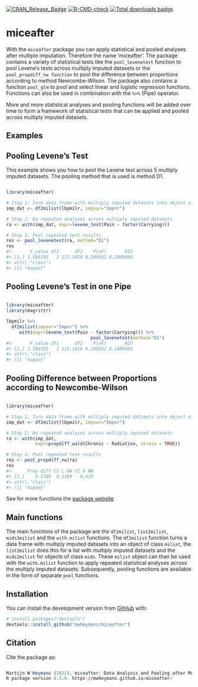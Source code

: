 
<!-- README.md is generated from README.Rmd. Please edit that file -->
<!-- badges: start -->

[![CRAN_Release_Badge](https://www.r-pkg.org/badges/version-ago/miceafter)](https://CRAN.R-project.org/package=miceafter)
[![R-CMD-check](https://github.com/mwheymans/miceafter/workflows/R-CMD-check/badge.svg)](https://github.com/mwheymans/miceafter/actions)
[![Total downloads
badge](https://cranlogs.r-pkg.org/badges/grand-total/miceafter?color=blue)](https://CRAN.R-project.org/package=miceafter)
<!-- badges: end -->

# miceafter

With the `miceafter` package you can apply statistical and pooled
analyses after multiple imputation. Therefore the name ‘miceafter’. The
package contains a variety of statistical tests like the
`pool_levenetest` function to pool Levene’s tests across multiply
imputed datasets or the `pool_propdiff_nw function` to pool the
difference between proportions according to method Newcombe-Wilson. The
package also contains a function `pool_glm` to pool and select linear
and logistic regression functions. Functions can also be used in
combination with the `%>%` (Pipe) operator.

More and more statistical analyses and pooling functions will be added
over time to form a framework of statistical tests that can be applied
and pooled across multiply imputed datasets.

## Examples

## Pooling Levene’s Test

This example shows you how to pool the Levene test across 5 multiply
imputed datasets. The pooling method that is used is method D1.

``` r

library(miceafter)

# Step 1: Turn data frame with multiply imputed datasets into object of 'milist'
imp_dat <- df2milist(lbpmilr, impvar="Impnr")

# Step 2: Do repeated analyses across multiply imputed datasets
ra <- with(imp_dat, expr=levene_test(Pain ~ factor(Carrying)))

# Step 3: Pool repeated test results
res <- pool_levenetest(ra, method="D1")
res
#>       F_value df1      df2    P(>F)       RIV
#> [1,] 1.586703   2 115.3418 0.209032 0.1809493
#> attr(,"class")
#> [1] "mipool"
```

## Pooling Levene’s Test in one Pipe

``` r

library(miceafter)
library(magrittr)

lbpmilr %>%
  df2milist(impvar="Impnr") %>%
     with(expr=levene_test(Pain ~ factor(Carrying))) %>%
                                pool_levenetest(method="D1")
#>       F_value df1      df2    P(>F)       RIV
#> [1,] 1.586703   2 115.3418 0.209032 0.1809493
#> attr(,"class")
#> [1] "mipool"
```

## Pooling Difference between Proportions according to Newcombe-Wilson

``` r

library(miceafter)

# Step 1: Turn data frame with multiply imputed datasets into object of 'milist'
imp_dat <- df2milist(lbpmilr, impvar="Impnr")

# Step 2: Do repeated analyses across multiply imputed datasets
ra <- with(imp_dat, 
           expr=propdiff_wald(Chronic ~ Radiation, strata = TRUE))

# Step 3: Pool repeated test results
res <- pool_propdiff_nw(ra)
res
#>      Prop diff CI L NW CI U NW
#> [1,]    0.2786  0.1199   0.419
#> attr(,"class")
#> [1] "mipool"
```

See for more functions the [package
website](https://mwheymans.github.io/miceafter/)

## Main functions

The main functions of the package are the `df2milist`, `list2milist`,
`mids2milist` and the `with.milist` functions. The `df2milist` function
turns a data frame with multiply imputed datasets into an object of
class `milist`, the `list2milist` does this for a list with multiply
imputed datasets and the `mids2milist` for objects of class `mids`.
These `milist` object can than be used with the `with.milist` function
to apply repeated statistical analyses across the multiply imputed
datasets. Subsequently, pooling functions are available in the form of
separate `pool` functions.

## Installation

You can install the development version from
[GitHub](https://github.com/) with:

``` r
# install.packages("devtools")
devtools::install_github("mwheymans/miceafter")
```

## Citation

Cite the package as:

``` r

Martijn W Heymans (2021). miceafter: Data Analysis and Pooling after Multiple Imputation. 
R package version 0.5.0. https://mwheymans.github.io/miceafter/
```
